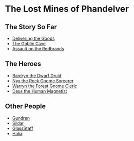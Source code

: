 The Lost Mines of Phandelver
=======

The Story So Far
----------

* [Delivering the Goods](story/goods.md)
* [The Goblin Cave]()
* [Assault on the Redbrands]()

The Heroes
----------

* [Bardryn the Dwarf Druid]()
* [Nyx the Rock Gnome Sorcerer]()
* [Warryn the Forest Gnome Cleric]()
* [Deus the Human Magnetist]()

Other People
----------

* [Gundren]()
* [Sildar]()
* [GlassStaff]()
* [Halia]()